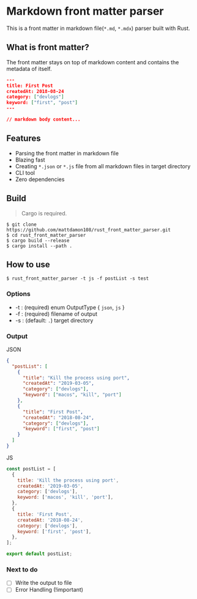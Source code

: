 # Markdown front matter parser

This is a front matter in markdown file(`*.md`, `*.mdx`) parser built with Rust.

## What is front matter?

The front matter stays on top of markdown content and contains the metadata of itself.

```json
---
title: First Post
createdAt: 2018-08-24
category: ["devlogs"]
keyword: ["first", "post"]
---

// markdown body content...
```

## Features

- Parsing the front matter in markdown file
- Blazing fast
- Creating `*.json` or `*.js` file from all markdown files in target directory
- CLI tool
- Zero dependencies

## Build

> Cargo is required.

```shell
$ git clone https://github.com/mattdamon108/rust_front_matter_parser.git
$ cd rust_front_matter_parser
$ cargo build --release
$ cargo install --path .
```

## How to use

```shell
$ rust_front_matter_parser -t js -f postList -s test
```

### Options

- -t : (required) enum OutputType { `json`, `js` }
- -f : (required) filename of output
- -s : (default: `.`) target directory

### Output

JSON

```json
{
  "postList": [
    {
      "title": "Kill the process using port",
      "createdAt": "2019-03-05",
      "category": ["devlogs"],
      "keyword": ["macos", "kill", "port"]
    },
    {
      "title": "First Post",
      "createdAt": "2018-08-24",
      "category": ["devlogs"],
      "keyword": ["first", "post"]
    }
  ]
}
```

JS

```js
const postList = [
  {
    title: 'Kill the process using port',
    createdAt: '2019-03-05',
    category: ['devlogs'],
    keyword: ['macos', 'kill', 'port'],
  },
  {
    title: 'First Post',
    createdAt: '2018-08-24',
    category: ['devlogs'],
    keyword: ['first', 'post'],
  },
];

export default postList;
```

### Next to do

- [ ] Write the output to file
- [ ] Error Handling (!important)
